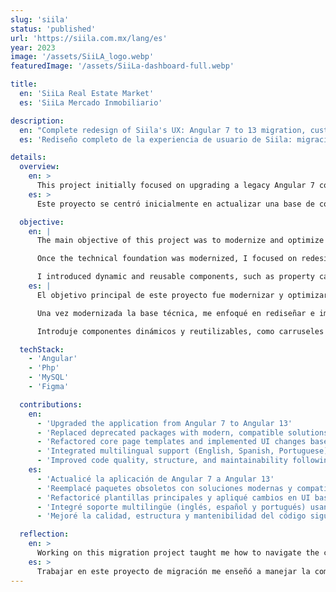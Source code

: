 ```yaml
---
slug: 'siila'
status: 'published'
url: 'https://siila.com.mx/lang/es'
year: 2023
image: '/assets/SiiLA_logo.webp'
featuredImage: '/assets/SiiLa-dashboard-full.webp'

title:
  en: 'SiiLa Real Estate Market'
  es: 'SiiLa Mercado Inmobiliario'

description:
  en: "Complete redesign of Siila's UX: Angular 7 to 13 migration, custom filters, dynamic forms, and more."
  es: 'Rediseño completo de la experiencia de usuario de Siila: migración de Angular 7 a 13, filtros personalizados, formularios dinámicos y más.'

details:
  overview:
    en: >
      This project initially focused on upgrading a legacy Angular 7 codebase to Angular 13 to improve performance, modernize the stack, and unlock new framework features. During the migration, I encountered and resolved multiple issues related to deprecated libraries and outdated tooling, replacing them with modern, supported alternatives.
    es: >
      Este proyecto se centró inicialmente en actualizar una base de código legada de Angular 7 a Angular 13 para mejorar el rendimiento, modernizar el stack y desbloquear nuevas funcionalidades del framework. Durante la migración, encontré y resolví múltiples problemas relacionados con librerías obsoletas y herramientas desactualizadas, reemplazándolas con alternativas modernas y soportadas.

  objective:
    en: |
      The main objective of this project was to modernize and optimize a legacy Angular 7 application by upgrading it to Angular 13. This involved identifying and resolving numerous migration issues, including deprecated dependencies and breaking changes, while ensuring application stability.

      Once the technical foundation was modernized, I focused on redesigning and implementing new user-facing pages based on detailed Figma mockups. The redesign aimed to improve the overall user experience and align the platform with the company’s branding and business goals.

      I introduced dynamic and reusable components, such as property carousels, customized search filters, and multi-step forms to streamline user interaction. The project also required multilingual support (English, Spanish, and Portuguese), which I implemented using Angular’s i18n tools. In addition, I refactored and rebuilt key UI sections, including the footer, to enhance navigation and usability across devices.
    es: |
      El objetivo principal de este proyecto fue modernizar y optimizar una aplicación legada de Angular 7 actualizándola a Angular 13. Esto involucró identificar y resolver numerosos problemas de migración, incluyendo dependencias obsoletas y cambios incompatibles, asegurando la estabilidad de la aplicación.

      Una vez modernizada la base técnica, me enfoqué en rediseñar e implementar nuevas páginas orientadas al usuario basadas en maquetas detalladas de Figma. El rediseño buscaba mejorar la experiencia general y alinear la plataforma con la imagen y objetivos comerciales de la empresa.

      Introduje componentes dinámicos y reutilizables, como carruseles de propiedades, filtros de búsqueda personalizados y formularios de varios pasos para optimizar la interacción del usuario. El proyecto también requirió soporte multilingüe (inglés, español y portugués), que implementé usando las herramientas i18n de Angular. Además, refactoricé y reconstruí secciones clave de la UI, incluyendo el footer, para mejorar la navegación y usabilidad en dispositivos.

  techStack:
    - 'Angular'
    - 'Php'
    - 'MySQL'
    - 'Figma'

  contributions:
    en:
      - 'Upgraded the application from Angular 7 to Angular 13'
      - 'Replaced deprecated packages with modern, compatible solutions'
      - 'Refactored core page templates and implemented UI changes based on Figma designs'
      - 'Integrated multilingual support (English, Spanish, Portuguese) using Angular i18n'
      - 'Improved code quality, structure, and maintainability following best practices'
    es:
      - 'Actualicé la aplicación de Angular 7 a Angular 13'
      - 'Reemplacé paquetes obsoletos con soluciones modernas y compatibles'
      - 'Refactoricé plantillas principales y apliqué cambios en UI basados en diseños de Figma'
      - 'Integré soporte multilingüe (inglés, español y portugués) usando Angular i18n'
      - 'Mejoré la calidad, estructura y mantenibilidad del código siguiendo buenas prácticas'

  reflection:
    en: >
      Working on this migration project taught me how to navigate the complexity of modernizing a large-scale application. It sharpened my ability to resolve compatibility issues and replace outdated tools with better alternatives. I also gained valuable experience implementing internationalization (i18n) and collaborating with design specifications in Figma to deliver a polished, multilingual user interface.
    es: >
      Trabajar en este proyecto de migración me enseñó a manejar la complejidad de modernizar una aplicación a gran escala. Agudizó mi capacidad para resolver problemas de compatibilidad y reemplazar herramientas obsoletas por mejores alternativas. También gané experiencia valiosa implementando internacionalización (i18n) y colaborando con especificaciones de diseño en Figma para entregar una interfaz pulida y multilingüe.
---
```

